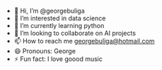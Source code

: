 - 👋 Hi, I’m @georgebuliga
- 👀 I’m interested in data science
- 🌱 I’m currently learning python
- 💞️ I’m looking to collaborate on AI projects
- 📫 How to reach me georgebuliga@hotmail.com
- 😄 Pronouns: George
- ⚡ Fun fact: I love goood music

<!---
georgebuliga/georgebuliga is a ✨ special ✨ repository because its `README.md` (this file) appears on your GitHub profile.
You can click the Preview link to take a look at your changes.
--->
